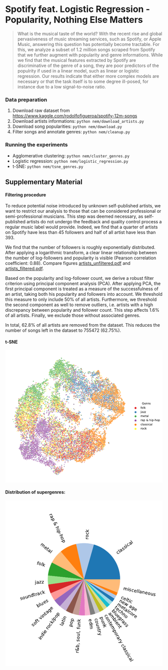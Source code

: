 # Spotify feat. Logistic Regression - Popularity, Nothing Else Matters

> What is the musical taste of the world? With the recent rise and global pervasiveness of music streaming services, such as Spotify, or Apple Music, answering this question has potentially become tractable. For this, we analyze a subset of 1.2 million songs scraped from Spotify that we further augment with popularity and genre informations. While we find that the musical features extracted by Spotify are discriminative of the genre of a song, they are poor predictors of the populrity if used in a linear model, such as linear or logistic regression. Our results indicate that either more complex models are necessary or that the task itself is to some degree ill-posed, for instance due to a low signal-to-noise ratio.

### Data preparation

1. Download raw dataset from https://www.kaggle.com/rodolfofigueroa/spotify-12m-songs
2. Download artists informations: `python nem/download_artists.py`
3. Download song popularities: `python nem/download.py`
4. Filter songs and annotate genres: `python nem/cleanup.py`

### Running the experiments
* Agglomerative clustering: `python nem/cluster_genres.py`
* Logistic regression: `python nem/logistic_regression.py`
* t-SNE: `python nem/tsne_genres.py`

## Supplementary Material

#### Filtering procedure

To reduce potential noise introduced by unknown self-published artists, we want to restrict our analysis to those that can be considered professional or semi-professional musicians. This step was deemed necessary, as self-published artists do not undergo the feedback and quality control process a regular music label would provide. Indeed, we find that a quarter of artists on Spotify have less than 45 followers and half of all artist have less than 393.

We find that the number of followers is roughly exponentially distributed. After applying a logarithmic transform, a clear linear relationship between the number of log-followers and popularity is visible (Pearson correlation coefficient: 0.88). Compare figures [artists_unfiltered.pdf](figures/artists_unfiltered.pdf) and [artists_filtered.pdf](figures/artists_unfiltered.pdf).

Based on the popularity and log-follower count, we derive a robust filter criterion using principal component analysis (PCA). After applying PCA, the first principal component is treated as a measure of the successfulness of an artist, taking both his popularity and followers into account. We threshold this measure to only include 50% of all artists. Furthermore, we threshold the second component as well to remove outliers, i.e. artists with a high discrepancy between popularity and follower count. This step affects 1.6% of all artists. Finally, we exclude those without associated genres.

In total, 62.8% of all artists are removed from the dataset. This reduces the number of songs left in the dataset to 755472 (62.75%).

#### t-SNE 

![t-SNE plot](figures/github/tsne_genres.png)

#### Distribution of supergenres:
![Distribution of genres](figures/github/genre_distribution.png)

